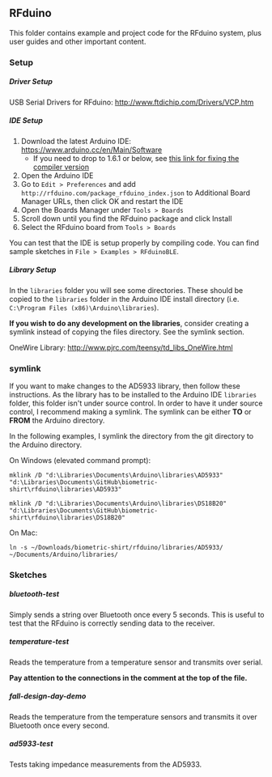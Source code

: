 ## RFduino

This folder contains example and project code for the RFduino system, plus user
guides and other important content.

### Setup
##### Driver Setup
USB Serial Drivers for RFduino: http://www.ftdichip.com/Drivers/VCP.htm

##### IDE Setup
1. Download the latest Arduino IDE: https://www.arduino.cc/en/Main/Software
    * If you need to drop to 1.6.1 or below, see [this link for fixing the compiler version](  http://openbci.com/forum/index.php?p=/discussion/259/missing-compiler-when-re-programming-the-rfduinos-dongle-and-openbci-device)
2. Open the Arduino IDE
3. Go to `Edit > Preferences` and add `http://rfduino.com/package_rfduino_index.json`
to Additional Board Manager URLs, then click OK and restart the IDE
4. Open the Boards Manager under `Tools > Boards`
5. Scroll down until you find the RFduino package and click Install
6. Select the RFduino board from `Tools > Boards`

You can test that the IDE is setup properly by compiling code. You can find sample
sketches in `File > Examples > RFduinoBLE`.

##### Library Setup
In the `libraries` folder you will see some directories. These should be copied
to the `libraries` folder in the Arduino IDE install directory
(i.e. `C:\Program Files (x86)\Arduino\libraries`).

**If you wish to do any development on the libraries**, consider creating a
symlink instead of copying the files directory. See the symlink section.

OneWire Library: http://www.pjrc.com/teensy/td_libs_OneWire.html

### symlink
If you want to make changes to the AD5933 library, then follow these instructions.
As the library has to be installed to the Arduino IDE `libraries` folder, this
folder isn't under source control. In order to have it under source control,
I recommend making a symlink. The symlink can be either **TO** or **FROM** the
Arduino directory.

In the following examples, I symlink the directory from the git directory to
the Arduino directory.

On Windows (elevated command prompt):

    mklink /D "d:\Libraries\Documents\Arduino\libraries\AD5933" "d:\Libraries\Documents\GitHub\biometric-shirt\rfduino\libraries\AD5933"

    mklink /D "d:\Libraries\Documents\Arduino\libraries\DS18B20" "d:\Libraries\Documents\GitHub\biometric-shirt\rfduino\libraries\DS18B20"

On Mac:

    ln -s ~/Downloads/biometric-shirt/rfduino/libraries/AD5933/ ~/Documents/Arduino/libraries/
    
### Sketches

##### bluetooth-test
Simply sends a string over Bluetooth once every 5 seconds. This is useful to
test that the RFduino is correctly sending data to the receiver.

##### temperature-test
Reads the temperature from a temperature sensor and transmits over serial.

**Pay attention to the connections in the comment at the top of the file.**

##### fall-design-day-demo
Reads the temperature from the temperature sensors and transmits it over
Bluetooth once every second.

##### ad5933-test
Tests taking impedance measurements from the AD5933.
